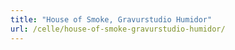 ```yaml
---
title: "House of Smoke, Gravurstudio Humidor"
url: /celle/house-of-smoke-gravurstudio-humidor/
---
```

